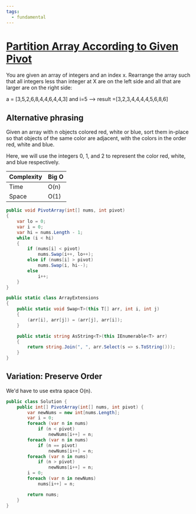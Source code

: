 ```yaml
---
tags:
  - fundamental
---
```


# [Partition Array According to Given Pivot](https://leetcode.com/problems/partition-array-according-to-given-pivot/)

You are given an array of integers and an index x. Rearrange the array such that
all integers less than integer at X are on the left side and all that are
larger are on the right side:

a​​ = ​​[3,5,2,6,8,4,4,6,4,4,3]​​ and ​​i​​=​​5 ​​--> ​​result​​ = ​​[3,2,3,4,4,4,4,5,6,8,6]

## Alternative phrasing

Given an array with n objects colored red, white or blue, sort them in-place so that
objects of the same color are adjacent, with the colors in the order red, white and blue.

Here, we will use the integers 0, 1, and 2 to represent the color red, white, and blue
respectively.

| Complexity | Big O |
|------------|-------|
| Time       | O(n)  |
| Space      | O(1)  |

```csharp
public void PivotArray(int[] nums, int pivot)
{
    var lo = 0;
    var i = 0;
    var hi = nums.Length - 1;
    while (i < hi)
    {
        if (nums[i] < pivot)
            nums.Swap(i++, lo++);
        else if (nums[i] > pivot)
            nums.Swap(i, hi--);
        else
            i++;
    }
}

public static class ArrayExtensions
{
    public static void Swap<T>(this T[] arr, int i, int j)
    {
        (arr[i], arr[j]) = (arr[j], arr[i]);
    }

    public static string AsString<T>(this IEnumerable<T> arr)
    {
        return string.Join(", ", arr.Select(s => s.ToString()));
    }
}
```

## Variation: Preserve Order

We'd have to use extra space O(n).

```csharp
public class Solution {
    public int[] PivotArray(int[] nums, int pivot) {
        var newNums = new int[nums.Length];
        var i = 0;
        foreach (var n in nums)
            if (n < pivot)
                newNums[i++] = n;
        foreach (var n in nums)
            if (n == pivot)
                newNums[i++] = n;
        foreach (var n in nums)
            if (n > pivot)
                newNums[i++] = n;
        i = 0;
        foreach (var n in newNums)
            nums[i++] = n;

        return nums;
    }
}
```
